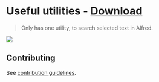 # Useful utilities - [Download](https://github.com/nikitavoloboev/small-workflows/blob/master/useful-utilities/Useful%20utilities.alfredworkflow?raw=true)

> Only has one utility, to search selected text in Alfred.

![](https://i.imgur.com/7TIrBQh.png)

## Contributing

See [contribution guidelines](../CONTRIBUTING.md).
